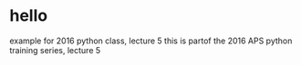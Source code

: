 # hello
example for 2016 python class, lecture 5
this is partof the 2016 APS python training series, lecture 5
